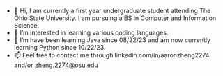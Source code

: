 - 👋 Hi, I am currently a first year undergraduate student attending The Ohio State University. I am pursuing a BS in Computer and Information Science.
- 👀 I’m interested in learning various coding languages. 
- 🌱 I’m have been learning Java since 08/22/23 and am now currently learning Python since 10/22/23.
- 📫 Feel free to contact me through linkedin.com/in/aaronzheng2274 and/or zheng.2274@osu.edu

<!---
aaronzzheng/aaronzzheng is a ✨ special ✨ repository because its `README.md` (this file) appears on your GitHub profile.
You can click the Preview link to take a look at your changes.
--->
